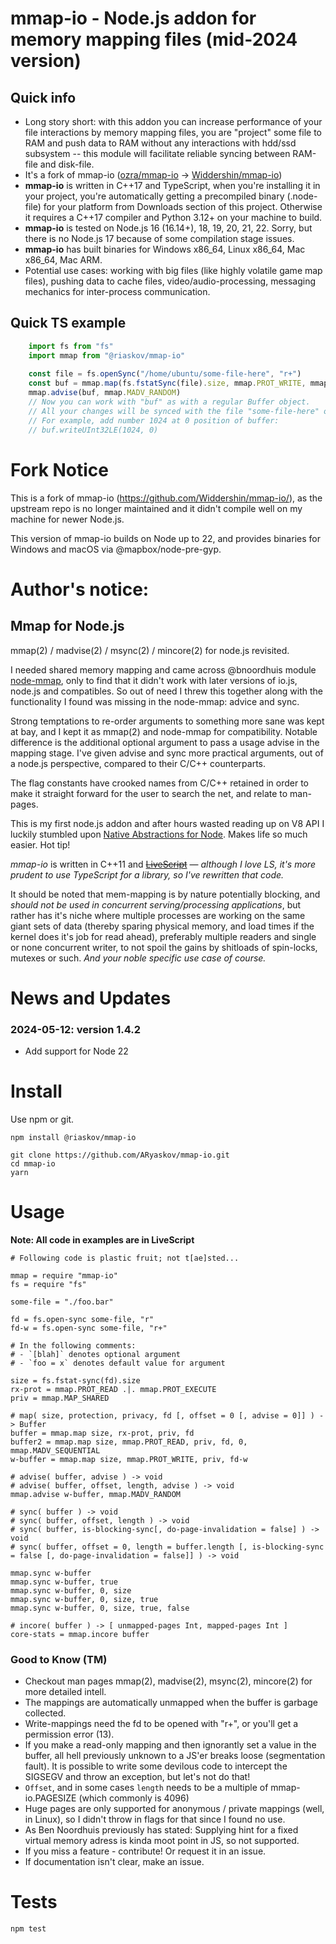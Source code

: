 
# mmap-io - Node.js addon for memory mapping files (mid-2024 version)

## Quick info

- Long story short: with this addon you can increase performance of your file interactions by memory mapping files, 
you are "project" some file to RAM and push data to RAM without any interactions with hdd/ssd subsystem -- this module will
facilitate reliable syncing between RAM-file and disk-file.
- It's a fork of mmap-io ([ozra/mmap-io](https://github.com/ozra/mmap-io) -> [Widdershin/mmap-io](https://github.com/Widdershin/mmap-io))
- **mmap-io** is written in C++17 and TypeScript, when you're installing it in your project, you're automatically getting 
a precompiled binary (.node-file) for your platform from Downloads section of this project. 
Otherwise it requires a C++17 compiler and Python 3.12+ on your machine to build.
- **mmap-io** is tested on Node.js 16 (16.14+), 18, 19, 20, 21, 22. Sorry, but there is no Node.js 17 because of some compilation stage issues.
- **mmap-io** has built binaries for Windows x86_64, Linux x86_64, Mac x86_64, Mac ARM.
- Potential use cases: working with big files (like highly volatile game map files), pushing data to cache files, video/audio-processing, messaging mechanics for inter-process communication.

## Quick TS example

```typescript
    import fs from "fs"
    import mmap from "@riaskov/mmap-io"
    
    const file = fs.openSync("/home/ubuntu/some-file-here", "r+")
    const buf = mmap.map(fs.fstatSync(file).size, mmap.PROT_WRITE, mmap.MAP_SHARED, file)
    mmap.advise(buf, mmap.MADV_RANDOM)
    // Now you can work with "buf" as with a regular Buffer object.
    // All your changes will be synced with the file "some-file-here" on disk.
    // For example, add number 1024 at 0 position of buffer:
    // buf.writeUInt32LE(1024, 0)

```


# Fork Notice

This is a fork of mmap-io (https://github.com/Widdershin/mmap-io/), as the upstream repo is no longer maintained and it didn't compile well on my machine for newer Node.js.

This version of mmap-io builds on Node up to 22, and provides binaries for Windows and macOS via @mapbox/node-pre-gyp.

# Author's notice: 
## Mmap for Node.js
mmap(2) / madvise(2) / msync(2) / mincore(2) for node.js revisited.

I needed shared memory mapping and came across @bnoordhuis module [node-mmap](https://github.com/bnoordhuis/node-mmap), only to find that it didn't work with later versions of io.js, node.js and compatibles. So out of need I threw this together along with the functionality I found was missing in the node-mmap: advice and sync.

Strong temptations to re-order arguments to something more sane was kept at bay, and I kept it as mmap(2) and node-mmap for compatibility. Notable difference is the additional optional argument to pass a usage advise in the mapping stage. I've given advise and sync more practical arguments, out of a node.js perspective, compared to their C/C++ counterparts.

The flag constants have crooked names from C/C++ retained in order to make it straight forward for the user to search the net, and relate to man-pages.

This is my first node.js addon and after hours wasted reading up on V8 API I luckily stumbled upon [Native Abstractions for Node](https://github.com/rvagg/nan). Makes life so much easier. Hot tip!

_mmap-io_ is written in C++11 and ~~[LiveScript](https://github.com/gkz/LiveScript)~~ — _although I love LS, it's more prudent to use TypeScript for a library, so I've rewritten that code._

It should be noted that mem-mapping is by nature potentially blocking, and _should not be used in concurrent serving/processing applications_, but rather has it's niche where multiple processes are working on the same giant sets of data (thereby sparing physical memory, and load times if the kernel does it's job for read ahead), preferably multiple readers and single or none concurrent writer, to not spoil the gains by shitloads of spin-locks, mutexes or such. _And your noble specific use case of course._


# News and Updates

### 2024-05-12: version 1.4.2
- Add support for Node 22

# Install
Use npm or git.

```
npm install @riaskov/mmap-io
```

```
git clone https://github.com/ARyaskov/mmap-io.git
cd mmap-io
yarn
```


# Usage

**Note: All code in examples are in LiveScript**

```livescript
# Following code is plastic fruit; not t[ae]sted...

mmap = require "mmap-io"
fs = require "fs"

some-file = "./foo.bar"

fd = fs.open-sync some-file, "r"
fd-w = fs.open-sync some-file, "r+"

# In the following comments:
# - `[blah]` denotes optional argument
# - `foo = x` denotes default value for argument

size = fs.fstat-sync(fd).size
rx-prot = mmap.PROT_READ .|. mmap.PROT_EXECUTE
priv = mmap.MAP_SHARED

# map( size, protection, privacy, fd [, offset = 0 [, advise = 0]] ) -> Buffer
buffer = mmap.map size, rx-prot, priv, fd
buffer2 = mmap.map size, mmap.PROT_READ, priv, fd, 0, mmap.MADV_SEQUENTIAL
w-buffer = mmap.map size, mmap.PROT_WRITE, priv, fd-w

# advise( buffer, advise ) -> void
# advise( buffer, offset, length, advise ) -> void
mmap.advise w-buffer, mmap.MADV_RANDOM

# sync( buffer ) -> void
# sync( buffer, offset, length ) -> void
# sync( buffer, is-blocking-sync[, do-page-invalidation = false] ) -> void
# sync( buffer, offset = 0, length = buffer.length [, is-blocking-sync = false [, do-page-invalidation = false]] ) -> void

mmap.sync w-buffer
mmap.sync w-buffer, true
mmap.sync w-buffer, 0, size
mmap.sync w-buffer, 0, size, true
mmap.sync w-buffer, 0, size, true, false

# incore( buffer ) -> [ unmapped-pages Int, mapped-pages Int ]
core-stats = mmap.incore buffer
```

### Good to Know (TM)

- Checkout man pages mmap(2), madvise(2), msync(2), mincore(2) for more detailed intell.
- The mappings are automatically unmapped when the buffer is garbage collected.
- Write-mappings need the fd to be opened with "r+", or you'll get a permission error (13).
- If you make a read-only mapping and then ignorantly set a value in the buffer, all hell previously unknown to a JS'er breaks loose (segmentation fault). It is possible to write some devilous code to intercept the SIGSEGV and throw an exception, but let's not do that!
- `Offset`, and in some cases `length` needs to be a multiple of mmap-io.PAGESIZE (which commonly is 4096)
- Huge pages are only supported for anonymous / private mappings (well, in Linux), so I didn't throw in flags for that since I found no use.
- As Ben Noordhuis previously has stated: Supplying hint for a fixed virtual memory adress is kinda moot point in JS, so not supported.
- If you miss a feature - contribute! Or request it in an issue.
- If documentation isn't clear, make an issue.


# Tests
```
npm test
```
